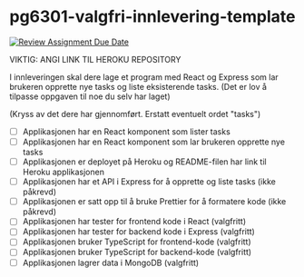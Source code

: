 # pg6301-valgfri-innlevering-template

[![Review Assignment Due Date](https://classroom.github.com/assets/deadline-readme-button-24ddc0f5d75046c5622901739e7c5dd533143b0c8e959d652212380cedb1ea36.svg)](https://classroom.github.com/a/9O-uluRb)

VIKTIG: ANGI LINK TIL HEROKU REPOSITORY

I innleveringen skal dere lage et program med React og Express som lar brukeren opprette nye tasks og liste eksisterende tasks. (Det er lov å tilpasse oppgaven til noe du selv har laget)

(Kryss av det dere har gjennomført. Erstatt eventuelt ordet "tasks")

* [ ] Applikasjonen har en React komponent som lister tasks
* [ ] Applikasjonen har en React komponent som lar brukeren opprette nye tasks
* [ ] Applikasjonen er deployet på Heroku og README-filen har link til Heroku applikasjonen
* [ ] Applikasjonen har et API i Express for å opprette og liste tasks (ikke påkrevd)
* [ ] Applikasjonen er satt opp til å bruke Prettier for å formatere kode (ikke påkrevd)
* [ ] Applikasjonen har tester for frontend kode i React (valgfritt)
* [ ] Applikasjonen har tester for backend kode i Express (valgfritt)
* [ ] Applikasjonen bruker TypeScript for frontend-kode (valgfritt)
* [ ] Applikasjonen bruker TypeScript for backend-kode (valgfritt)
* [ ] Applikasjonen lagrer data i MongoDB (valgfritt)

